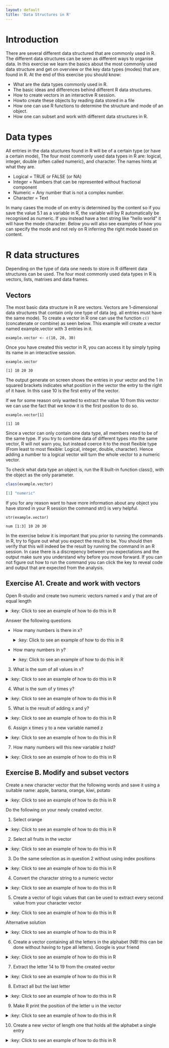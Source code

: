 ```yaml
---
layout: default
title: 'Data Structures in R'
---
```


# Introduction<a id="orgheadline1"></a>

There are several different data structured that are commonly used in
R. The different data structures can be seen as different ways to
organise data. In this exercise we learn the basics about the most
commonly used data structure and get on overview or the key data types
(modes) that are found in R. At the end of this exercise you should
know:

-   What are the data types commonly used in R.
-   The basic ideas and differences behind different R data structures.
-   How to create vectors in an interactive R session.
-   Howto create these objects by reading data stored in a file
-   How one can use R functions to determine the structure and mode of an object.
-   How one can subset and work with different data structures in R.

# Data types<a id="orgheadline2"></a>

All entries in the data stuctures found in R will be of a certain type
(or have a certain mode), The four most commonly used data types in R
are: logical, integer, double (often called numeric), and
character. The names hints at what they are.

-   Logical = TRUE or FALSE (or NA)
-   Integer = Numbers that can be represented without fractional component
-   Numeric = Any number that is not a complex number.
-   Character = Text

In many cases the mode of on entry is determined by the content so if
you save the value 5.1 as a variable in R, the variable will by R
automatically be recognised as numeric. If you instead have a text
string like "hello world" it will have the mode character. Below you
will also see examples of how you can specify the mode and not rely on
R inferring the right mode based on content.

# R data structures<a id="orgheadline6"></a>

Depending on the type of data one needs to store in R different data
structures can be used. The four most commonly used data types in R is
vectors, lists, matrixes and data frames.

## Vectors<a id="orgheadline3"></a>

The most basic data structure in R are vectors. Vectors are
1-dimensional data structures that contain only one type of data
(eg. all entries must have the same mode). To create a vector in R one
can use the function `c()` (concatenate or
combine) as seen below. This example will create a vector named
example.vector with 3 entries in it.

    example.vector <- c(10, 20, 30)

Once you have created this vector in R, you can access it by simply
typing its name in an interactive session.

    example.vector

    [1] 10 20 30

The output generate on screen shows the entries in your vector and the
1 in squared brackets indicates what position in the vector the entry
to the right of it have. In this case 10 is the first entry of the vector.

If we for some reason only wanted to extract the value 10 from this
vector we can use the fact that we know it is the first position to do
so. 

    example.vector[1]

    [1] 10

Since a vector can only contain one data type, all members need to be
of the same type. If you try to combine data of different types into
the same vector, R will not warn you, but instead coerce it to the
most flexible type (From least to most flexible: Logical, integer,
double, character). Hence adding a number to a logical vector
will turn the whole vector to a numeric vector.

To check what data type an object is, run the R built-in function
class(), with the object as the only parameter.
```R
class(example.vector)

[1] "numeric"
```
If you for any reason want to have more information about any object
you have stored in your R session the command str() is very helpful. 

    str(example.vector)

    num [1:3] 10 20 30

In the exercise below it is important that you prior to running the
commands in R, try to figure out what you expect the result to be. You
should then verify that this will indeed be the result by running the
command in an R session. In case there is a discrepency between you
expectations and the output make sure you understand why before you
move forward. If you can not figure out how to run the command you can
click the key to reveal code and output that are expected from the
analysis.

## Exercise A1. Create and work with vectors<a id="orgheadline4"></a>

Open R-studio and create two numeric vectors named x and y that are of equal length

<details>
<summary>:key: Click to see an example of how to do this in R</summary>
{% highlight R %}
x <- c(2, 4 ,7)
y <- c(1, 5, 11)
{% endhighlight %} 
</details>

Answer the following questions

- How many numbers is there in x?
  <details>
  <summary>:key: Click to see an example of how to do this in R</summary>
  {% highlight R %}
  length(x)
  
  [1] 3
  {% endhighlight %} 
  </details>  

- How many numbers in y?
  <details>
  <summary>:key: Click to see an example of how to do this in R</summary>
  {% highlight R %}
  length(y)
  
  [1] 3
  {% endhighlight %} 
  </details>  

3.  What is the sum of all values in x?
<details>
<summary>:key: Click to see an example of how to do this in R</summary>
{% highlight R %}
sum(x)

[1] 13
{% endhighlight %} 
</details>  

4.  What is the sum of y times y?
<details>
<summary>:key: Click to see an example of how to do this in R</summary>
{% highlight R %}
sum(y*y)

[1] 147
{% endhighlight %} 
</details>

5.  What is the result of adding x and y?
<details>
<summary>:key: Click to see an example of how to do this in R</summary>
{% highlight R %}
x + y

[1]  3  9 18
{% endhighlight %} 
</details>

6.  Assign x times y to a new variable named z
<details>
<summary>:key: Click to see an example of how to do this in R</summary>
{% highlight R %}
z <- x * y
{% endhighlight %} 
</details>

7.  How many numbers will this new variable z hold?
<details>
<summary>:key: Click to see an example of how to do this in R</summary>
{% highlight R %}
length(z)

[1] 3
{% endhighlight %} 
</details>

## Exercise B. Modify and subset vectors<a id="orgheadline5"></a>

Create a new character vector that the following words and save it using a suitable name:
apple, banana, orange, kiwi, potato

<details>
<summary>:key: Click to see an example of how to do this in R</summary>
{% highlight R %}
veggies <- c("apple", "banana", "orange", "kiwi", "potato")
{% endhighlight %} 
</details>

Do the following on your newly created vector.

1.  Select orange
<details>
<summary>:key: Click to see an example of how to do this in R</summary>
{% highlight R %}
veggies[3]
{% endhighlight %} 
</details>

2.  Select all fruits in the vector
<details>
<summary>:key: Click to see an example of how to do this in R</summary>
{% highlight R %}
veggies[-5]
veggies[1:4]
{% endhighlight %} 
</details>

3.  Do the same selection as in question 2 without using index positions
<details>
<summary>:key: Click to see an example of how to do this in R</summary>
{% highlight R %}
veggies[veggies!="potato"]
{% endhighlight %} 
</details>

4.  Convert the character string to a numeric vector
<details>
<summary>:key: Click to see an example of how to do this in R</summary>
{% highlight R %}
as.numeric(veggies)
{% endhighlight %} 
</details>

5.  Create a vector of logic values that can be used to extract every second value from your character vector
<details>
<summary>:key: Click to see an example of how to do this in R</summary>
{% highlight R %}
selection <- c(FALSE, TRUE, FALSE, TRUE, FALSE)
veggies[selection]
{% endhighlight %} 
</details>

Alternative solution
<details>
<summary>:key: Click to see an example of how to do this in R</summary>
{% highlight R %}
selection2 <- c(FALSE, TRUE)
veggies[selection2]
{% endhighlight %} 
</details>

6.  Create a vector containing all the letters in the alphabet (NB! this
    can be done without having to type all letters). Google is your friend
<details>
<summary>:key: Click to see an example of how to do this in R</summary>
{% highlight R %}
letters

[1] "a" "b" "c" "d" "e" "f" "g" "h" "i" "j" "k" "l" "m" "n" "o" "p" "q" "r" "s"
[20] "t" "u" "v" "w" "x" "y" "z"
{% endhighlight %} 
</details>

7.  Extract the letter 14 to 19 from the created vector
<details>
<summary>:key: Click to see an example of how to do this in R</summary>
{% highlight R %}
letters[14:19]

[1] "n" "o" "p" "q" "r" "s"
{% endhighlight %} 
</details>

8.  Extract all but the last letter
<details>
<summary>:key: Click to see an example of how to do this in R</summary>
{% highlight R %}
letters[1:length(letters)-1]
letters[-length(letters)]
[1] "a" "b" "c" "d" "e" "f" "g" "h" "i" "j" "k" "l" "m" "n" "o" "p" "q" "r" "s"
[20] "t" "u" "v" "w" "x" "y"
         
[1] "a" "b" "c" "d" "e" "f" "g" "h" "i" "j" "k" "l" "m" "n" "o" "p" "q" "r" "s"
[20] "t" "u" "v" "w" "x" "y"
{% endhighlight %} 
</details>

9.  Make R print the position of the letter u in the vector
<details>
<summary>:key: Click to see an example of how to do this in R</summary>
{% highlight R %}
match("u", test)
{% endhighlight %} 
</details>

10. Create a new vector of length one that holds all the alphabet a single entry
<details>
<summary>:key: Click to see an example of how to do this in R</summary>
{% highlight R %}  
paste(letters, sep = "", collapse = "")
{% endhighlight %} 
</details>
